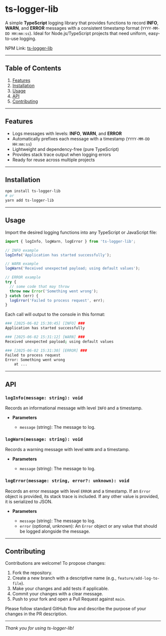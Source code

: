 # ts-logger-lib

A simple **TypeScript** logging library that provides functions to record **INFO**, **WARN**, and **ERROR** messages with a consistent timestamp format (`YYYY-MM-DD HH:mm:ss`). Ideal for Node.js/TypeScript projects that need uniform, easy-to-use logging.

NPM Link: [ts-logger-lib](https://www.npmjs.com/package/ts-logger-lib)

---

## Table of Contents

1. [Features](#features)
2. [Installation](#installation)
3. [Usage](#usage)
4. [API](#api)
5. [Contributing](#contributing)

---

## Features

* Logs messages with levels: **INFO**, **WARN**, and **ERROR**
* Automatically prefixes each message with a timestamp (`YYYY-MM-DD HH:mm:ss`)
* Lightweight and dependency-free (pure TypeScript)
* Provides stack trace output when logging errors
* Ready for reuse across multiple projects

---

## Installation

```bash
npm install ts-logger-lib
# or
yarn add ts-logger-lib
```

---

## Usage

Import the desired logging functions into any TypeScript or JavaScript file:

```ts
import { logInfo, logWarn, logError } from 'ts-logger-lib';

// INFO example
logInfo('Application has started successfully');

// WARN example
logWarn('Received unexpected payload; using default values');

// ERROR example
try {
  // some code that may throw
  throw new Error('Something went wrong');
} catch (err) {
  logError('Failed to process request', err);
}
```

Each call will output to the console in this format:

```bash
### [2025-06-02 15:30:45] [INFO] ###
Application has started successfully

### [2025-06-02 15:31:12] [WARN] ###
Received unexpected payload; using default values

### [2025-06-02 15:31:30] [ERROR] ###
Failed to process request
Error: Something went wrong
    at ...
```

---

## API

### `logInfo(message: string): void`

Records an informational message with level `INFO` and a timestamp.

* **Parameters**

  * `message` (string): The message to log.

### `logWarn(message: string): void`

Records a warning message with level `WARN` and a timestamp.

* **Parameters**

  * `message` (string): The message to log.

### `logError(message: string, error?: unknown): void`

Records an error message with level `ERROR` and a timestamp. If an `Error` object is provided, its stack trace is included. If any other value is provided, it is serialized to JSON.

* **Parameters**

  * `message` (string): The message to log.
  * `error` (optional, unknown): An `Error` object or any value that should be logged alongside the message.

---

## Contributing

Contributions are welcome! To propose changes:

1. Fork the repository.
2. Create a new branch with a descriptive name (e.g., `feature/add-log-to-file`).
3. Make your changes and add tests if applicable.
4. Commit your changes with a clear message.
5. Push to your fork and open a Pull Request against `main`.

Please follow standard GitHub flow and describe the purpose of your changes in the PR description.

---

*Thank you for using ts-logger-lib!*

